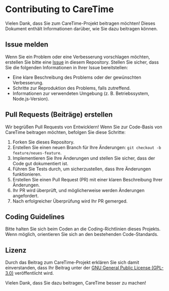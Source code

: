 # Contributing to CareTime

Vielen Dank, dass Sie zum CareTime-Projekt beitragen möchten! Dieses Dokument enthält Informationen darüber, wie Sie dazu beitragen können.

## Issue melden

Wenn Sie ein Problem oder eine Verbesserung vorschlagen möchten, erstellen Sie bitte eine [Issue](https://github.com/TravikSkoot/CareTime/issues) in diesem Repository. Stellen Sie sicher, dass Sie die folgenden Informationen in Ihrer Issue bereitstellen:

- Eine klare Beschreibung des Problems oder der gewünschten Verbesserung.
- Schritte zur Reproduktion des Problems, falls zutreffend.
- Informationen zur verwendeten Umgebung (z. B. Betriebssystem, Node.js-Version).

## Pull Requests (Beiträge) erstellen

Wir begrüßen Pull Requests von Entwicklern! Wenn Sie zur Code-Basis von CareTime beitragen möchten, befolgen Sie diese Schritte:

1. Forken Sie dieses Repository.
2. Erstellen Sie einen neuen Branch für Ihre Änderungen: `git checkout -b feature/neues-feature`.
3. Implementieren Sie Ihre Änderungen und stellen Sie sicher, dass der Code gut dokumentiert ist.
4. Führen Sie Tests durch, um sicherzustellen, dass Ihre Änderungen funktionieren.
5. Erstellen Sie einen Pull Request (PR) mit einer klaren Beschreibung Ihrer Änderungen.
6. Ihr PR wird überprüft, und möglicherweise werden Änderungen angefordert.
7. Nach erfolgreicher Überprüfung wird Ihr PR gemerged.

## Coding Guidelines

Bitte halten Sie sich beim Coden an die Coding-Richtlinien dieses Projekts. Wenn möglich, orientieren Sie sich an den bestehenden Code-Standards.

## Lizenz

Durch das Beitrag zum CareTime-Projekt erklären Sie sich damit einverstanden, dass Ihr Beitrag unter der [GNU General Public License (GPL-3.0)](LICENSE) veröffentlicht wird.

Vielen Dank, dass Sie dazu beitragen, CareTime besser zu machen!